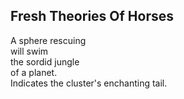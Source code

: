 Fresh Theories Of Horses
------------------------
A sphere rescuing  
will swim  
the sordid jungle  
of a planet.  
Indicates the cluster's enchanting tail.  
